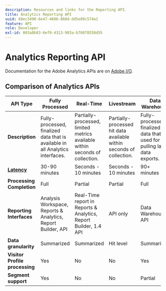 ```yaml
---
description: Resources and links for the Reporting API.
title: Analytics Reporting API
uuid: 68ec3490-6e47-4606-860d-dd5e89c574a1
feature: API
role: Developer
exl-id: 003a8b83-6ef0-4313-903a-b76078558d55
---
```

# Analytics Reporting API

Documentation for the Adobe Analytics APIs are on [Adobe I/O](https://adobe.io/analytics-apis/docs).

## Comparison of Analytics APIs

| **API Type** | **Fully Processed** | **Real-Time** | **Livestream** | **Data Warehouse** |
| --- | --- | --- | --- | --- |
| **Description** | Fully-processed, finalized data that is available in all Analytics interfaces. | Partially-processed, limited metrics available within seconds of collection. | Partially-processed hit data available within seconds of collection. | Fully-processed, finalized data that is used for pulling large data exports. |
| [**Latency**](/help/technotes/latency.md) | 30-90 minutes | Seconds - 10 minutes | Seconds - 10 minutes | 90+ minutes |
| **Processing Completion** | Full | Partial | Partial | Full |
| **Reporting Interfaces** | Analysis Workspace, Reports & Analytics, Report Builder, API | Real-Time report in Reports & Analytics, Report Builder, 1.4 API | API only | Data Warehouse, API |
| **Data granularity** | Summarized | Summarized | Hit level | Summarized |
| **Visitor Profile processing** | Yes | No | No | Yes |
| **Segment support** | Yes | No | No | Partial |
